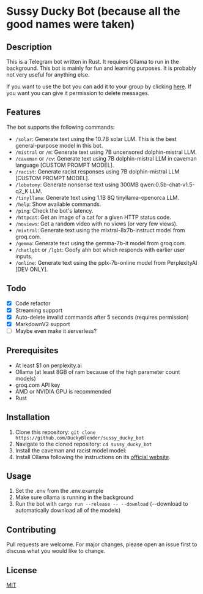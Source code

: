 # Sussy Ducky Bot (because all the good names were taken)

## Description

This is a Telegram bot written in Rust. It requires Ollama to run in the background. This bot is mainly for fun and learning purposes. It is probably not very useful for anything else.

If you want to use the bot you can add it to your group by clicking [here](https://t.me/sussy_ducky_bot). If you want you can give it permission to delete messages.

## Features

The bot supports the following commands:

- `/solar`: Generate text using the 10.7B solar LLM. This is the best general-purpose model in this bot.
- `/mistral` or `/m`: Generate text using 7B uncensored dolphin-mistral LLM.
- `/caveman` or `/cv`: Generate text using 7B dolphin-mistral LLM in caveman language [CUSTOM PROMPT MODEL].
- `/racist`: Generate racist responses using 7B dolphin-mistral LLM [CUSTOM PROMPT MODEL].
- `/lobotomy`: Generate nonsense text using 300MB qwen:0.5b-chat-v1.5-q2_K LLM.
- `/tinyllama`: Generate text using 1.1B 8Q tinyllama-openorca LLM.
- `/help`: Show available commands.
- `/ping`: Check the bot's latency.
- `/httpcat`: Get an image of a cat for a given HTTP status code.
- `/noviews`: Get a random video with no views (or very few views).
- `/mixtral`: Generate text using the mixtral-8x7b-instruct model from groq.com.
- `/gemma`: Generate text using the gemma-7b-it model from groq.com.
- `/chatlgbt` or `/lgbt`: Goofy ahh bot which responds with earlier user inputs.
- `/online`: Generate text using the pplx-7b-online model from PerplexityAI [DEV ONLY].

## Todo

- [x] Code refactor
- [x] Streaming support
- [x] Auto-delete invalid commands after 5 seconds (requires permission)
- [x] MarkdownV2 support
- [ ] Maybe even make it serverless?

## Prerequisites

- At least $1 on perplexity.ai
- Ollama (at least 8GB of ram because of the high parameter count models)
- groq.com API key
- AMD or NVIDIA GPU is recommended
- Rust

## Installation

1. Clone this repository: `git clone https://github.com/DuckyBlender/sussy_ducky_bot`
2. Navigate to the cloned repository: `cd sussy_ducky_bot`
3. Install the caveman and racist model model:
4. Install Ollama following the instructions on its [official website](https://ollama.ai/).

## Usage

1. Set the .env from the .env.example
2. Make sure ollama is running in the background
3. Run the bot with `cargo run --release -- --download` (--download to automatically download all of the models)

## Contributing

Pull requests are welcome. For major changes, please open an issue first to discuss what you would like to change.

## License

[MIT](https://choosealicense.com/licenses/mit/)
